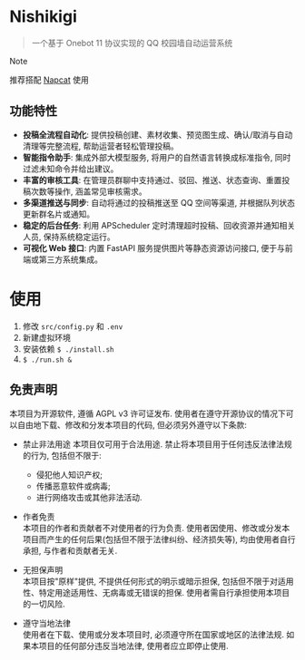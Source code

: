 # Nishikigi
> 一个基于 Onebot 11 协议实现的 QQ 校园墙自动运营系统

> [!NOTE]  
> 推荐搭配 [Napcat](https://github.com/NapNeko/NapCatQQ) 使用

## 功能特性

* **投稿全流程自动化**:  提供投稿创建、素材收集、预览图生成、确认/取消与自动清理等完整流程, 帮助运营者轻松管理投稿。
* **智能指令助手**:  集成外部大模型服务, 将用户的自然语言转换成标准指令, 同时过滤未知命令并给出建议。
* **丰富的审核工具**:  在管理员群聊中支持通过、驳回、推送、状态查询、重置投稿次数等操作, 涵盖常见审核需求。
* **多渠道推送与同步**:  自动将通过的投稿推送至 QQ 空间等渠道, 并根据队列状态更新群名片或通知。
* **稳定的后台任务**:  利用 APScheduler 定时清理超时投稿、回收资源并通知相关人员, 保持系统稳定运行。
* **可视化 Web 接口**:  内置 FastAPI 服务提供图片等静态资源访问接口, 便于与前端或第三方系统集成。

# 使用
1. 修改 `src/config.py` 和 `.env`
2. 新建虚拟环境
3. 安装依赖 `$ ./install.sh`
4. `$ ./run.sh &`

## 免责声明
本项目为开源软件, 遵循 AGPL v3 许可证发布. 使用者在遵守开源协议的情况下可以自由地下载、修改和分发本项目的代码, 但必须另外遵守以下条款:  

* 禁止非法用途
本项目仅可用于合法用途. 禁止将本项目用于任何违反法律法规的行为, 包括但不限于:
    * 侵犯他人知识产权;
    * 传播恶意软件或病毒;
    * 进行网络攻击或其他非法活动.

* 作者免责  
本项目的作者和贡献者不对使用者的行为负责. 使用者因使用、修改或分发本项目而产生的任何后果(包括但不限于法律纠纷、经济损失等), 均由使用者自行承担, 与作者和贡献者无关.

* 无担保声明  
本项目按"原样"提供, 不提供任何形式的明示或暗示担保, 包括但不限于对适用性、特定用途适用性、无病毒或无错误的担保. 使用者需自行承担使用本项目的一切风险.

* 遵守当地法律  
使用者在下载、使用或分发本项目时, 必须遵守所在国家或地区的法律法规. 如果本项目的任何部分违反当地法律, 使用者应立即停止使用.